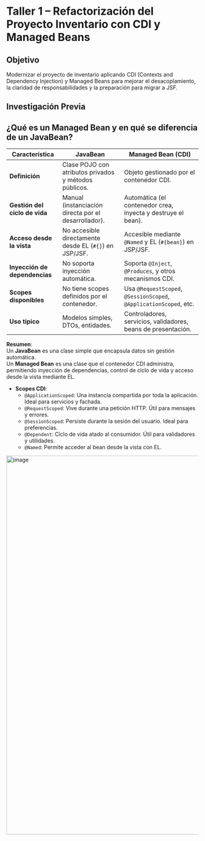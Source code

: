 # Taller 1 – Refactorización del Proyecto Inventario con CDI y Managed Beans

## Objetivo
Modernizar el proyecto de inventario aplicando CDI (Contexts and Dependency Injection) y Managed Beans para mejorar el desacoplamiento, la claridad de responsabilidades y la preparación para migrar a JSF.

## Investigación Previa

## ¿Qué es un Managed Bean y en qué se diferencia de un JavaBean?

| Característica               | JavaBean                                                  | Managed Bean (CDI)                                              |
|-----------------------------|------------------------------------------------------------|------------------------------------------------------------------|
| **Definición**              | Clase POJO con atributos privados y métodos públicos.      | Objeto gestionado por el contenedor CDI.                        |
| **Gestión del ciclo de vida** | Manual (instanciación directa por el desarrollador).       | Automática (el contenedor crea, inyecta y destruye el bean).    |
| **Acceso desde la vista**   | No accesible directamente desde EL (`#{}`) en JSP/JSF.     | Accesible mediante `@Named` y EL (`#{bean}`) en JSP/JSF.        |
| **Inyección de dependencias** | No soporta inyección automática.                          | Soporta `@Inject`, `@Produces`, y otros mecanismos CDI.         |
| **Scopes disponibles**      | No tiene scopes definidos por el contenedor.               | Usa `@RequestScoped`, `@SessionScoped`, `@ApplicationScoped`, etc. |
| **Uso típico**              | Modelos simples, DTOs, entidades.                          | Controladores, servicios, validadores, beans de presentación.   |

**Resumen**:  
Un **JavaBean** es una clase simple que encapsula datos sin gestión automática.  
Un **Managed Bean** es una clase que el contenedor CDI administra, permitiendo inyección de dependencias, control de ciclo de vida y acceso desde la vista mediante EL.

- **Scopes CDI**:
  - `@ApplicationScoped`: Una instancia compartida por toda la aplicación. Ideal para servicios y fachada.
  - `@RequestScoped`: Vive durante una petición HTTP. Útil para mensajes y errores.
  - `@SessionScoped`: Persiste durante la sesión del usuario. Ideal para preferencias.
  - `@Dependent`: Ciclo de vida atado al consumidor. Útil para validadores y utilidades.
  - `@Named`: Permite acceder al bean desde la vista con EL.

 <img width="990" height="990" alt="image" src="https://github.com/user-attachments/assets/974bf139-6027-4f0a-baad-2d58f4905f50" /> 



